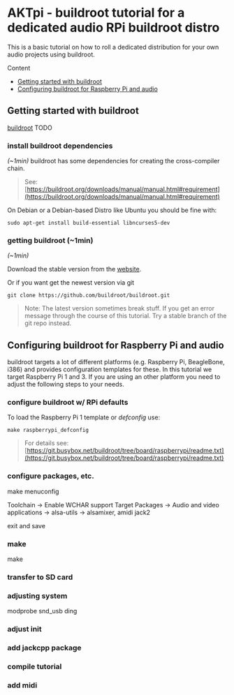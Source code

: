 # AKTpi - buildroot tutorial for a dedicated audio RPi buildroot distro

This is a basic tutorial on how to roll a dedicated distribution for your own audio projects using buildroot.

Content
* [Getting started with buildroot](#getting-started-with-buildroot)
* [Configuring buildroot for Raspberry Pi and audio](#configuring-buildroot-for-raspberry-pi-and-audio)
 
## Getting started with buildroot 

[buildroot](https://buildroot.org/) TODO 

### install buildroot dependencies
*(~1min)*
buildroot has some dependencies for creating the cross-compiler chain.

> See: [https://buildroot.org/downloads/manual/manual.html#requirement](https://buildroot.org/downloads/manual/manual.html#requirement) 

On Debian or a Debian-based Distro like Ubuntu you should be fine with:

    sudo apt-get install build-essential libncurses5-dev

### getting buildroot (~1min)
*(~1min)*

Download the stable version from the [website](https://buildroot.org/).

Or if you want get the newest version via git

    git clone https://github.com/buildroot/buildroot.git

> Note: The latest version sometimes break stuff. If you get an error message through the course of this tutorial. Try a stable branch of the git repo instead.

## Configuring buildroot for Raspberry Pi and audio

buildroot targets a lot of different platforms (e.g. Raspberry Pi, BeagleBone, i386) and provides configuration templates for these.
In this tutorial we target Raspberry Pi 1 and 3. If you are using an other platform you need to adjust the following steps to your needs. 

### configure buildroot w/ RPi defaults

To load the Raspberry Pi 1 template or *defconfig* use:

    make raspberrypi_defconfig

> For details see: [https://git.busybox.net/buildroot/tree/board/raspberrypi/readme.txt](https://git.busybox.net/buildroot/tree/board/raspberrypi/readme.txt)

### configure packages, etc.
make menuconfig

Toolchain -> Enable WCHAR support
Target Packages -> Audio and video applications -> alsa-utils -> alsamixer, amidi
						jack2

exit and save

### make
make

### transfer to SD card

### adjusting system
modprobe snd_usb ding

### adjust init

### add jackcpp package

### compile tutorial

### add midi
